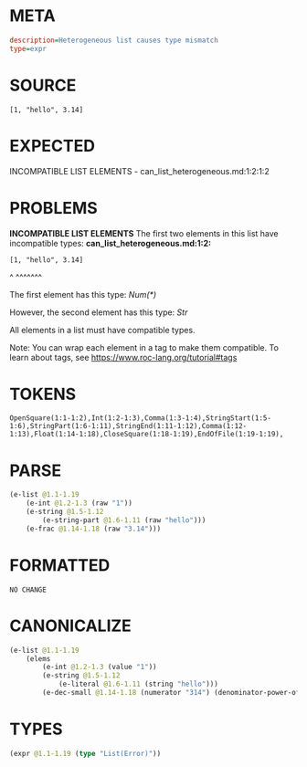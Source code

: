 # META
~~~ini
description=Heterogeneous list causes type mismatch
type=expr
~~~
# SOURCE
~~~roc
[1, "hello", 3.14]
~~~
# EXPECTED
INCOMPATIBLE LIST ELEMENTS - can_list_heterogeneous.md:1:2:1:2
# PROBLEMS
**INCOMPATIBLE LIST ELEMENTS**
The first two elements in this list have incompatible types:
**can_list_heterogeneous.md:1:2:**
```roc
[1, "hello", 3.14]
```
 ^  ^^^^^^^

The first element has this type:
    _Num(*)_

However, the second element has this type:
    _Str_

All elements in a list must have compatible types.

Note: You can wrap each element in a tag to make them compatible.
To learn about tags, see <https://www.roc-lang.org/tutorial#tags>

# TOKENS
~~~zig
OpenSquare(1:1-1:2),Int(1:2-1:3),Comma(1:3-1:4),StringStart(1:5-1:6),StringPart(1:6-1:11),StringEnd(1:11-1:12),Comma(1:12-1:13),Float(1:14-1:18),CloseSquare(1:18-1:19),EndOfFile(1:19-1:19),
~~~
# PARSE
~~~clojure
(e-list @1.1-1.19
	(e-int @1.2-1.3 (raw "1"))
	(e-string @1.5-1.12
		(e-string-part @1.6-1.11 (raw "hello")))
	(e-frac @1.14-1.18 (raw "3.14")))
~~~
# FORMATTED
~~~roc
NO CHANGE
~~~
# CANONICALIZE
~~~clojure
(e-list @1.1-1.19
	(elems
		(e-int @1.2-1.3 (value "1"))
		(e-string @1.5-1.12
			(e-literal @1.6-1.11 (string "hello")))
		(e-dec-small @1.14-1.18 (numerator "314") (denominator-power-of-ten "2") (value "3.14"))))
~~~
# TYPES
~~~clojure
(expr @1.1-1.19 (type "List(Error)"))
~~~
